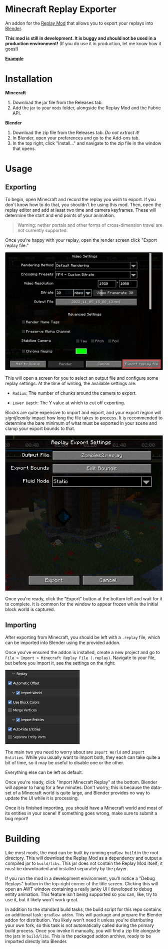 # Minecraft Replay Exporter

An addon for the [Replay Mod](https://www.replaymod.com/) that allows you to export your replays into [Blender](https://www.blender.org/).

**This mod is still in development. It is buggy and should not be used in a production environment!** (If you do use it in production, let me know how it goes!)

**[Example](https://youtu.be/eDdBe3me0es)**

# Installation

**Minecraft**

1. Download the jar file from the Releases tab.
2. Add the jar to your `mods` folder, alongside the Replay Mod and the Fabric API.

**Blender**

1. Download the zip file from the Releases tab. *Do not extract it!*
2. In Blender, open your preferences and go to the Add-ons tab.
3. In the top right, click "Install..." and navigate to the zip file in the window that opens.

# Usage

## Exporting

To begin, open Minecraft and record the replay you wish to export. If you don't know how to do that, you shouldn't be using this mod. Then, open the replay editor and add at least two time and camera keyframes. These will determine the start and end points of your animation.

> Warning: nether portals and other forms of cross-dimension travel are not currently supported.

Once you're happy with your replay, open the render screen click "Export replay file:"

<img title="" src="doc/images/export_replay.png" alt="the Export Replay button" data-align="inline">

This will open a screen for you to select an output file and configure some replay settings. At the time of writing, the available settings are:

- `Radius`: The number of chunks around the camera to export.

- `Lower Depth`: The Y value at which to cut off exporting.

Blocks are quite expensive to import and export, and your export region will *significantly* impact how long the file takes to process. It is recommended to determine the bare minimum of what must be exported in your scene and clamp your export bounds to that.

<img title="" src="doc/images/export_settings.png" alt="The Export Settings menu" data-align="center" width="647">

Once you're ready, click the "Export" button at the bottom left and wait for it to complete. It is common for the window to appear frozen while the initial block world is captured.

## Importing

After exporting from Minecraft, you should be left with a `.replay` file, which can be imported into Blender using the provided addon.

Once you've ensured the addon is installed, create a new project and go to `File > Import > Minecraft Replay File (.replay)`. Navigate to your file, but before you import it, see the settings on the right:

<img src="doc/images/import_settings.png" title="" alt="Replay Import Settings" data-align="center">

The main two you need to worry about are `Import World` and `Import Entities`. While you usually want to import both, they each can take quite a bit of time, so it may be useful to disable one or the other.

Everything else can be left as default.

Once you're ready, click "Import Minecraft Replay" at the bottom. Blender will appear to hang for a few minutes. Don't worry; this is because the data-set of a Minecraft world is quite large, and Blender provides no way to update the UI while it is processing.

Once it is finished importing, you should have a Minecraft world and most of its entities in your scene! If something goes wrong, make sure to submit a bug report!

# Building

Like most mods, the mod can be built by running `gradlew build` in the root directory. This will download the Replay Mod as a dependency and output a compiled jar to `build/libs`. This jar does not contain the Replay Mod itself; it must be downloaded and installed separately by the player.

If you run the mod in a development environment, you'll notice a "Debug Replays" button in the top-right corner of the title screen. Clicking this will open an AWT window containing a really janky UI I developed to debug entity animation. This feature isn't being supported so you can, like, try to use it, but it likely won't work great.

In addition to the standard build tasks, the build script for this repo contains an additional task: `gradlew addon`. This will package and prepare the Blender addon for distribution. You likely won't need it unless you're distributing your own fork, so this task is not automatically called during the primary build process. Once you invoke it manually, you will find a zip file alongside the jars in `build/libs`. This is the packaged addon archive, ready to be imported directly into Blender.
